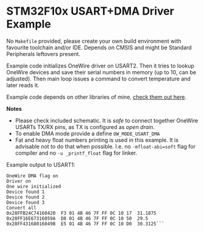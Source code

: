 # STM32F10x USART+DMA Driver Example

No `Makefile` provided, please create your own build environment
with favourite toolchain and/or IDE. Depends on CMSIS and might be
Standard Peripherals leftovers present.

Example code initializes OneWire driver on USART2.
Then it tries to lookup OneWire devices and save their serial numbers in memory (up
to 10, can be adjusted). Then main loop issues a command to convert temperature
and later reads it.

Example code depends on other libraries of mine, [check them out here](https://github.com/darauble/STM32-ARM-Libs).

**Notes**
- Please check included schematic. It is _safe_ to connect together OneWire USARTs TX/RX pins, as TX is configured as _open drain_.
- To enable DMA mode provide a define `OW_MODE_USART_DMA`
- Fat and heavy float numbers printing is used in this example. It is advisable not to do that when possible. I.e. no `-mfloat-abi=soft` flag for compiler and no `-u _printf_float` flag for linker.

Example output to USART1:

```OneWire DMA Driver!
OneWire DMA flag on
Driver on
One wire initialized
Device found 1
Device found 2
Device found 3
Convert all
0x28FFB24C74160420  F3 01 4B 46 7F FF 0C 10 17  31.1875
0x28FF16E67316059A  D8 01 4B 46 7F FF 0C 10 50  29.5
0x28FF43168016049B  E5 01 4B 46 7F FF 0C 10 D0  30.3125```
